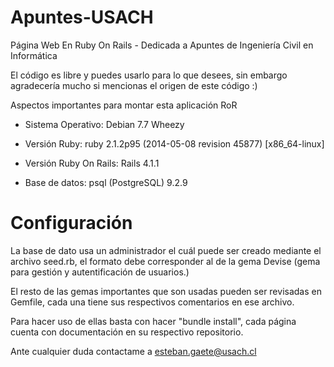 Apuntes-USACH
=============

Página Web En Ruby On Rails - Dedicada a Apuntes de Ingeniería Civil en Informática

El código es libre y puedes usarlo para lo que desees, sin embargo agradecería mucho si mencionas el origen de este código :)

Aspectos importantes para montar esta aplicación RoR

* Sistema Operativo: Debian 7.7 Wheezy

* Versión Ruby: ruby 2.1.2p95 (2014-05-08 revision 45877) [x86_64-linux]  

* Versión Ruby On Rails: Rails 4.1.1

* Base de datos: psql (PostgreSQL) 9.2.9 

Configuración
=============

La base de dato usa un administrador el cuál puede ser creado mediante el 
archivo seed.rb, el formato debe corresponder al de la gema Devise (gema para 
gestión y autentificación de usuarios.)

El resto de las gemas importantes que son usadas pueden ser revisadas en 
Gemfile, cada una tiene sus respectivos comentarios en ese archivo.

Para hacer uso de ellas basta con hacer "bundle install", cada página cuenta con documentación en su respectivo repositorio.

Ante cualquier duda contactame a esteban.gaete@usach.cl